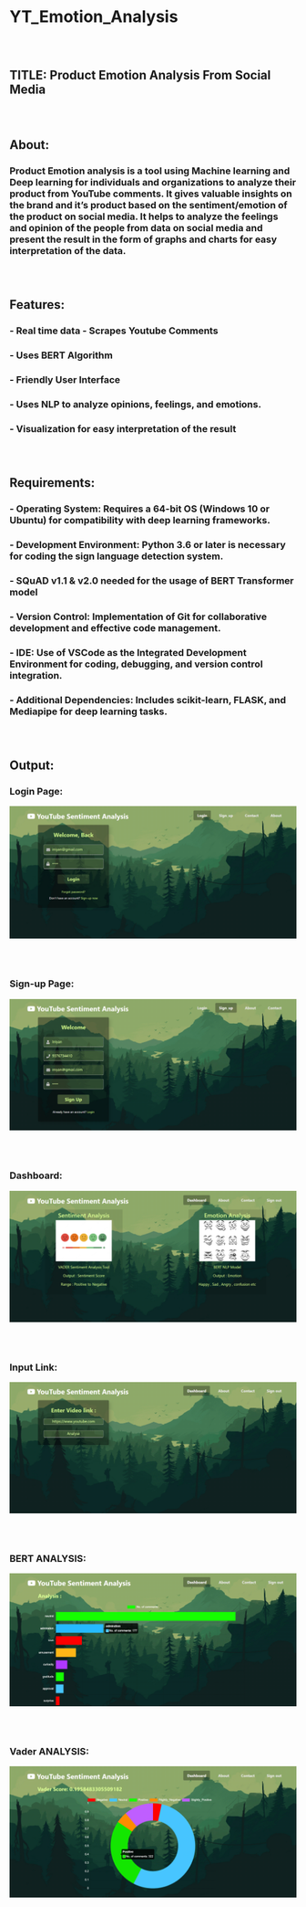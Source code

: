 # YT_Emotion_Analysis
### <br>
## TITLE: Product Emotion Analysis From Social Media
### <br>
## About:
###   Product Emotion analysis is a tool using Machine learning and Deep learning for individuals and organizations to analyze their product from YouTube comments. It gives valuable insights on the brand and it’s product based on the sentiment/emotion of the product on social media. It helps to analyze the feelings and opinion of the people from data on social media and present the result in the form of graphs and charts for easy interpretation of the data.

### <br>
## Features:
###   - Real time data - Scrapes Youtube Comments
###   - Uses **BERT** Algorithm
###   - Friendly User Interface
###   - Uses NLP to analyze opinions, feelings, and emotions.
###   - Visualization for easy interpretation of the result
### <br>

## Requirements:
###   - Operating System: Requires a 64-bit OS (Windows 10 or Ubuntu) for compatibility with deep learning frameworks.
###   - Development Environment: Python 3.6 or later is necessary for coding the sign language detection system.
###   - SQuAD v1.1 & v2.0 needed for the usage of BERT Transformer model
###   - Version Control: Implementation of Git for collaborative development and effective code management.
###   - IDE: Use of VSCode as the Integrated Development Environment for coding, debugging, and version control integration.
###   - Additional Dependencies: Includes scikit-learn, FLASK, and Mediapipe for deep learning tasks.
### <br>

## Output:
<!--### Scraping Youtube comments:
![Alt text](/static/YT%20Emotion%20Analysis/Screenshot%202023-01-29%20171739.png) -->

### Login Page:
![Alt text](/static/YT%20Emotion%20Analysis/Screenshot%202023-01-26%20183543.png)
### <br>
### Sign-up Page:
![Alt text](/static/YT%20Emotion%20Analysis/Screenshot%202023-01-26%20183708.png)
### <br>
### Dashboard:
![Alt text](/static/YT%20Emotion%20Analysis/Screenshot%202023-01-26%20183738.png)
### <br>
### Input Link:
![Alt text](/static/YT%20Emotion%20Analysis/Screenshot%202023-01-29%20162115.png)
### <br>
### BERT ANALYSIS:
![Alt text](/static/YT%20Emotion%20Analysis/Screenshot%202023-01-29%20162624.png)
### <br>
### Vader ANALYSIS:
![Alt text](/static/YT%20Emotion%20Analysis/Screenshot%202023-01-29%20163944.png)
